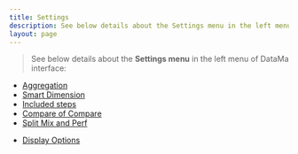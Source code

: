 ```yaml
---
title: Settings
description: See below details about the Settings menu in the left menu of DataMa interface.
layout: page
---
```


> See below details about the **Settings menu** in the left menu of DataMa interface:

* [Aggregation]({{site.url}}{{site.baseurl}}/core_app/compare/web_application/menu/aggregation)
* [Smart Dimension]({{site.url}}{{site.baseurl}}/core_app/compare/web_application/menu/smart_dimension)
* [Included steps]({{site.url}}{{site.baseurl}}/core_app/compare/web_application/menu/included_steps)
* [Compare of Compare]({{site.url}}{{site.baseurl}}/core_app/compare/web_application/menu/compare_of_compare)
* [Split Mix and Perf]({{site.url}}{{site.baseurl}}/core_app/compare/web_application/menu/split_mix_and_perf)
<!-- * [Significance tests](compare/web_application/menu/significance_test.md) Todo: add to the list when done -->
* [Display Options]({{site.url}}{{site.baseurl}}/core_app/compare/web_application/menu/display_options)
